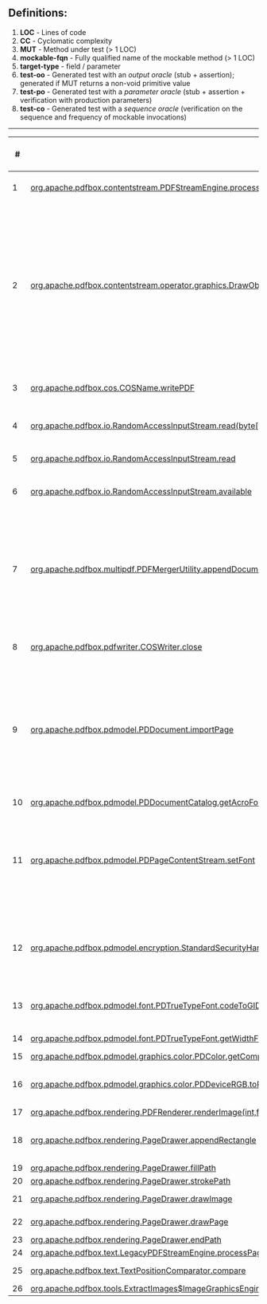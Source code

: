 ## Definitions:
1. **LOC** - Lines of code
2. **CC** - Cyclomatic complexity
3. **MUT** - Method under test (> 1 LOC)
4. **mockable-fqn** - Fully qualified name of the mockable method (> 1 LOC)
5. **target-type** - field / parameter
6. **test-oo** - Generated test with an _output oracle_ (stub + assertion); generated if MUT returns a non-void primitive value
7. **test-po** - Generated test with a _parameter oracle_ (stub + assertion + verification with production parameters)
8. **test-co** - Generated test with a _sequence oracle_ (verification on the sequence and frequency of mockable invocations) 

---

\#   | MUT | mockable-fqn | target-type | generated-tests | test-oo | test-po | test-co | comments (tests) | commments (nested-methods)
---- | --- | ------------ | ----------- | --------------- | ------- | ------- | ------- | ---------------- | --------------------------
1    | [org.apache.pdfbox.contentstream.PDFStreamEngine.processPage](https://github.com/apache/pdfbox/blob/8876e8e1a0adbf619cef4638cc3cea073e3ca484/pdfbox/src/main/java/org/apache/pdfbox/contentstream/PDFStreamEngine.java#L149) | [org.apache.pdfbox.pdmodel.PDPage.hasContents()](https://github.com/apache/pdfbox/blob/8876e8e1a0adbf619cef4638cc3cea073e3ca484/pdfbox/src/main/java/org/apache/pdfbox/pdmodel/PDPage.java#L182) | PARAMETER | [link](https://github.com/Deee92/journal/blob/master/data/mocking-experiments/tests/pdfbox/TestPDFStreamEnginePanktiGen.java) | - | 0P/3 | 0P/3 | NPE | 1 nested method is not external
2    | [org.apache.pdfbox.contentstream.operator.graphics.DrawObject.process](https://github.com/apache/pdfbox/blob/8876e8e1a0adbf619cef4638cc3cea073e3ca484/pdfbox/src/main/java/org/apache/pdfbox/contentstream/operator/graphics/DrawObject.java#L46) | [java.util.List.isEmpty()]() | PARAMETER | [link](https://github.com/Deee92/journal/blob/master/data/mocking-experiments/tests/pdfbox/TestDrawObjectPanktiGen.java) | - | 2P/2 | 2P/2 | - | 2 nested methods return non-primitive, 1 is invoked on local variable, 1 is invoked on other nested method, 7 are invoked on parent class field (can update to include these)
3    | [org.apache.pdfbox.cos.COSName.writePDF](https://github.com/apache/pdfbox/blob/8876e8e1a0adbf619cef4638cc3cea073e3ca484/pdfbox/src/main/java/org/apache/pdfbox/cos/COSName.java#L740) | [java.io.OutputStream.write(int)]() | PARAMETER | [link](https://github.com/Deee92/journal/blob/master/data/mocking-experiments/tests/pdfbox/TestCOSNamePanktiGen.java) | - | 7P/7 | 7P/7 | - | 1 nested method not external, 1 is static
4    | [org.apache.pdfbox.io.RandomAccessInputStream.read(byte[],int,int)](https://github.com/apache/pdfbox/blob/8876e8e1a0adbf619cef4638cc3cea073e3ca484/pdfbox/src/main/java/org/apache/pdfbox/io/RandomAccessInputStream.java#L91) | [org.apache.pdfbox.io.RandomAccessRead.isEOF()]() | FIELD | [link](https://github.com/Deee92/journal/blob/master/data/mocking-experiments/tests/pdfbox/TestRandomAccessInputStreamPanktiGen.java) | 0P/5 | 5P/5 | 5P/5 | output 0 for OO | 1 nested method is not external
5    | [org.apache.pdfbox.io.RandomAccessInputStream.read](https://github.com/apache/pdfbox/blob/8876e8e1a0adbf619cef4638cc3cea073e3ca484/pdfbox/src/main/java/org/apache/pdfbox/io/RandomAccessInputStream.java#L68) | [org.apache.pdfbox.io.RandomAccessRead.isEOF()]() | FIELD | [link](https://github.com/Deee92/journal/blob/master/data/mocking-experiments/tests/pdfbox/TestRandomAccessInputStreamPanktiGen.java) | 3P/3 | 3P/3 | 3P/3 | - | 1 nested method is not external
6    | [org.apache.pdfbox.io.RandomAccessInputStream.available](https://github.com/apache/pdfbox/blob/8876e8e1a0adbf619cef4638cc3cea073e3ca484/pdfbox/src/main/java/org/apache/pdfbox/io/RandomAccessInputStream.java#L56) | [org.apache.pdfbox.io.RandomAccessRead.length()]() and [org.apache.pdfbox.io.RandomAccessRead.getPosition()]() | FIELD | [link](https://github.com/Deee92/journal/blob/master/data/mocking-experiments/tests/pdfbox/TestRandomAccessInputStreamPanktiGen.java) | 4P/4 | 4P/4 | 4P/4 | - | 1 nested method is not external
7    | [org.apache.pdfbox.multipdf.PDFMergerUtility.appendDocument](https://github.com/apache/pdfbox/blob/8876e8e1a0adbf619cef4638cc3cea073e3ca484/pdfbox/src/main/java/org/apache/pdfbox/multipdf/PDFMergerUtility.java#L505) | [org.apache.pdfbox.pdmodel.PDDocument.getVersion()](https://github.com/apache/pdfbox/blob/8876e8e1a0adbf619cef4638cc3cea073e3ca484/pdfbox/src/main/java/org/apache/pdfbox/pdmodel/PDDocument.java#L1711) | PARAMETER | [link](https://github.com/Deee92/journal/blob/master/data/mocking-experiments/tests/pdfbox/TestPDFMergerUtilityPanktiGen.java) | - | 0P/1 | 0P/1 | NPE | nested methods invoked on other nested methods, return non-primitive, invoked on local variable, or are static, or not external
8    | [org.apache.pdfbox.pdfwriter.COSWriter.close](https://github.com/apache/pdfbox/blob/8876e8e1a0adbf619cef4638cc3cea073e3ca484/pdfbox/src/main/java/org/apache/pdfbox/pdfwriter/COSWriter.java#L348) | [java.io.OutputStream.close()]() | FIELD | [link](https://github.com/Deee92/journal/blob/master/data/mocking-experiments/tests/pdfbox/TestCOSWriterPanktiGen.java) | - | 1P/6 | 0P/6 | "Bad file descriptor" | 1 nested method not external
9    | [org.apache.pdfbox.pdmodel.PDDocument.importPage](https://github.com/apache/pdfbox/blob/8876e8e1a0adbf619cef4638cc3cea073e3ca484/pdfbox/src/main/java/org/apache/pdfbox/pdmodel/PDDocument.java#L772) | [org.apache.pdfbox.pdmodel.PDPage.getRotation()]() | PARAMETER | [link](https://github.com/Deee92/journal/blob/master/data/mocking-experiments/tests/pdfbox/TestPDDocumentPanktiGen.java) | - | 0P/1 | 0P/1 | NPE | nested methods return non-primitive, are invoked on local variables, are not external, or are invoked on another nested method
10   | [org.apache.pdfbox.pdmodel.PDDocumentCatalog.getAcroForm(org.apache.pdfbox.pdmodel.fixup.PDDocumentFixup)](https://github.com/apache/pdfbox/blob/8876e8e1a0adbf619cef4638cc3cea073e3ca484/pdfbox/src/main/java/org/apache/pdfbox/pdmodel/PDDocumentCatalog.java#L128) | [org.apache.pdfbox.pdmodel.fixup.PDDocumentFixup.apply()]() | PARAMETER | [link](https://github.com/Deee92/journal/blob/master/data/mocking-experiments/tests/pdfbox/TestPDDocumentCatalogPanktiGen.java) | - | 2P/2 | 2P/2 | -
11   | [org.apache.pdfbox.pdmodel.PDPageContentStream.setFont](https://github.com/apache/pdfbox/blob/8876e8e1a0adbf619cef4638cc3cea073e3ca484/pdfbox/src/main/java/org/apache/pdfbox/pdmodel/PDPageContentStream.java#L398) | [org.apache.pdfbox.pdmodel.font.PDFont.willBeSubset()]() | PARAMETER | [link](https://github.com/Deee92/journal/blob/master/data/mocking-experiments/tests/pdfbox/TestPDPageContentStreamPanktiGen.java) | - | 1P/1 | 1P/1 | - | nested method invoked on another nested method, return non-primtive, or are not external
12   | [org.apache.pdfbox.pdmodel.encryption.StandardSecurityHandler.prepareForDecryption](https://github.com/apache/pdfbox/blob/8876e8e1a0adbf619cef4638cc3cea073e3ca484/pdfbox/src/main/java/org/apache/pdfbox/pdmodel/encryption/StandardSecurityHandler.java#L141) | [org.apache.pdfbox.pdmodel.encryption.PDEncryption.isEncryptMetaData()]() | PARAMETER | [link](https://github.com/Deee92/journal/blob/master/data/mocking-experiments/tests/pdfbox/TestStandardSecurityHandlerPanktiGen.java) | - | 0P/1 | 0P/1 | Breaks because of default value in mock | nested method is 1 LOC, not external, returns non-primitive, or is static
13   | [org.apache.pdfbox.pdmodel.font.PDTrueTypeFont.codeToGID](https://github.com/apache/pdfbox/blob/8876e8e1a0adbf619cef4638cc3cea073e3ca484/pdfbox/src/main/java/org/apache/pdfbox/pdmodel/font/PDTrueTypeFont.java#L547) | [org.apache.fontbox.ttf.CmapSubtable.getGlyphId(int)]() | FIELD | [link](https://github.com/Deee92/journal/blob/master/data/mocking-experiments/tests/pdfbox/TestPDTrueTypeFontPanktiGen.java) | 2P/2 | 0P/2 | 0P/2 | OO pass with lenient stubbing?
14   | [org.apache.pdfbox.pdmodel.font.PDTrueTypeFont.getWidthFromFont](https://github.com/apache/pdfbox/blob/8876e8e1a0adbf619cef4638cc3cea073e3ca484/pdfbox/src/main/java/org/apache/pdfbox/pdmodel/font/PDTrueTypeFont.java#L362) | [org.apache.fontbox.ttf.TrueTypeFont.getAdvanceWidth(int)](), [org.apache.fontbox.ttf.TrueTypeFont.getUnitsPerEm()]() | FIELD | [link](https://github.com/Deee92/journal/blob/master/data/mocking-experiments/tests/pdfbox/TestPDTrueTypeFontPanktiGen.java) | 1P/1 | 1P/1 | 1P/1 | -
15   | [org.apache.pdfbox.pdmodel.graphics.color.PDColor.getComponents](https://github.com/apache/pdfbox/blob/8876e8e1a0adbf619cef4638cc3cea073e3ca484/pdfbox/src/main/java/org/apache/pdfbox/pdmodel/graphics/color/PDColor.java#L114) | [org.apache.pdfbox.pdmodel.graphics.color.PDColorSpace.getNumberOfComponents()]() | FIELD | [link](https://github.com/Deee92/journal/blob/master/data/mocking-experiments/tests/pdfbox/TestPDColorPanktiGen.java) | - | 1P/1 | 1P/1 | -
16   | [org.apache.pdfbox.pdmodel.graphics.color.PDDeviceRGB.toRGBImage](https://github.com/apache/pdfbox/blob/8876e8e1a0adbf619cef4638cc3cea073e3ca484/pdfbox/src/main/java/org/apache/pdfbox/pdmodel/graphics/color/PDDeviceRGB.java#L77) | [java.awt.image.Raster.getWidth()]() and [java.awt.image.Raster.getHeight()]() | PARAMETER | [link](https://github.com/Deee92/journal/blob/master/data/mocking-experiments/tests/pdfbox/TestPDDeviceRGBPanktiGen.java) | - | 0P/1 | 0P/1 | NPE after mockable method call
17   | [org.apache.pdfbox.rendering.PDFRenderer.renderImage(int,float,org.apache.pdfbox.rendering.ImageType,org.apache.pdfbox.rendering.RenderDestination)](https://github.com/apache/pdfbox/blob/8876e8e1a0adbf619cef4638cc3cea073e3ca484/pdfbox/src/main/java/org/apache/pdfbox/rendering/PDFRenderer.java#L281) | [org.apache.pdfbox.rendering.ImageType.toBufferedImageType()]() | PARAMETER | [link](https://github.com/Deee92/journal/blob/master/data/mocking-experiments/tests/pdfbox/TestPDFRendererPanktiGen.java) | - | 1P/1 | 1P/1 | -
18   | [org.apache.pdfbox.rendering.PageDrawer.appendRectangle](https://github.com/apache/pdfbox/blob/8876e8e1a0adbf619cef4638cc3cea073e3ca484/pdfbox/src/main/java/org/apache/pdfbox/rendering/PageDrawer.java#L623) | [java.awt.geom.Point2D.getX()](), [java.awt.geom.Point2D.getY()](), [java.awt.geom.Path2D$Float.moveTo(float,float)](), [java.awt.geom.Path2D$Float.lineTo(float,float)](), and [java.awt.geom.Path2D.closePath()]() | PARAMETER, PARAMETER, FIELD, FIELD, FIELD | [link](https://github.com/Deee92/journal/blob/master/data/mocking-experiments/tests/pdfbox/TestPageDrawerPanktiGen.java) | - | 0P/1 | 0P/1 | todo: fix
19   | [org.apache.pdfbox.rendering.PageDrawer.fillPath](https://github.com/apache/pdfbox/blob/8876e8e1a0adbf619cef4638cc3cea073e3ca484/pdfbox/src/main/java/org/apache/pdfbox/rendering/PageDrawer.java#L875) | [java.awt.geom.Path2D.setWindingRule(int)]() and [java.awt.geom.Path2D.reset()]() | FIELD | [link](https://github.com/Deee92/journal/blob/master/data/mocking-experiments/tests/pdfbox/TestPageDrawerPanktiGen.java) | - | 0P/1 | 0P/1 | NPE
20   | [org.apache.pdfbox.rendering.PageDrawer.strokePath](https://github.com/apache/pdfbox/blob/8876e8e1a0adbf619cef4638cc3cea073e3ca484/pdfbox/src/main/java/org/apache/pdfbox/rendering/PageDrawer.java#L860) | [java.awt.geom.Path2D.reset()]() | FIELD | [link](https://github.com/Deee92/journal/blob/master/data/mocking-experiments/tests/pdfbox/TestPageDrawerPanktiGen.java) | - | 0P/1 | 0P/1 | NPE
21   | [org.apache.pdfbox.rendering.PageDrawer.drawImage](https://github.com/apache/pdfbox/blob/8876e8e1a0adbf619cef4638cc3cea073e3ca484/pdfbox/src/main/java/org/apache/pdfbox/rendering/PageDrawer.java#L1082) | [org.apache.pdfbox.pdmodel.graphics.image.PDImage.getInterpolate]() and [org.apache.pdfbox.pdmodel.graphics.image.PDImage.isStencil]() | PARAMETER | [link](https://github.com/Deee92/journal/blob/master/data/mocking-experiments/tests/pdfbox/TestPageDrawerPanktiGen.java) | - | 0P/1 | 0P/1 | NPE
22   | [org.apache.pdfbox.rendering.PageDrawer.drawPage](https://github.com/apache/pdfbox/blob/8876e8e1a0adbf619cef4638cc3cea073e3ca484/pdfbox/src/main/java/org/apache/pdfbox/rendering/PageDrawer.java#L262) | [java.awt.Graphics2D.translate(double,double)]() and [java.awt.Graphics2D.scale(double,double)]() | FIELD | [link](https://github.com/Deee92/journal/blob/master/data/mocking-experiments/tests/pdfbox/TestPageDrawerPanktiGen.java) | - | x/1 | x/1 | PO and CO crash
23   | [org.apache.pdfbox.rendering.PageDrawer.endPath](https://github.com/apache/pdfbox/blob/8876e8e1a0adbf619cef4638cc3cea073e3ca484/pdfbox/src/main/java/org/apache/pdfbox/rendering/PageDrawer.java#L1060) | [java.awt.geom.Path2D.setWindingRule(int)]() and [java.awt.geom.Path2D.reset()]() | FIELD | [link](https://github.com/Deee92/journal/blob/master/data/mocking-experiments/tests/pdfbox/TestPageDrawerPanktiGen.java) | - | 0P/1 | 0P/1 | NPE
24   | [org.apache.pdfbox.text.LegacyPDFStreamEngine.processPage](https://github.com/apache/pdfbox/blob/8876e8e1a0adbf619cef4638cc3cea073e3ca484/pdfbox/src/main/java/org/apache/pdfbox/text/LegacyPDFStreamEngine.java#L130) | [org.apache.pdfbox.pdmodel.PDPage.getRotation()]() | PARAMETER | [link](https://github.com/Deee92/journal/blob/master/data/mocking-experiments/tests/pdfbox/TestLegacyPDFStreamEnginePanktiGen.java) | - | 0P/1 | 0P/1 | NPE
25   | [org.apache.pdfbox.text.TextPositionComparator.compare](https://github.com/apache/pdfbox/blob/8876e8e1a0adbf619cef4638cc3cea073e3ca484/pdfbox/src/main/java/org/apache/pdfbox/text/TextPositionComparator.java#L32) | [org.apache.pdfbox.text.TextPosition.getDir()]() and [org.apache.pdfbox.text.TextPosition.getYDirAdj()]() | PARAMETER | [link](https://github.com/Deee92/journal/blob/master/data/mocking-experiments/tests/pdfbox/TestTextPositionComparatorPanktiGen.java) | 1P/1 | 1P/1 | 0P/1 | todo: fix
26   | [org.apache.pdfbox.tools.ExtractImages$ImageGraphicsEngine.drawImage](https://github.com/apache/pdfbox/blob/8876e8e1a0adbf619cef4638cc3cea073e3ca484/tools/src/main/java/org/apache/pdfbox/tools/ExtractImages.java#L247) | [org.apache.pdfbox.pdmodel.graphics.image.PDImage.isStencil()]() | PARAMETER | [link](https://github.com/Deee92/journal/blob/master/data/mocking-experiments/tests/pdfbox/TestImageGraphicsEnginePanktiGen.java) | - | 0P/1 | 0P/1 | FNF
